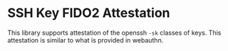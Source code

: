 # SSH Key FIDO2 Attestation

This library supports attestation of the openssh `-sk` classes of keys. This attestation is similar
to what is provided in webauthn.


